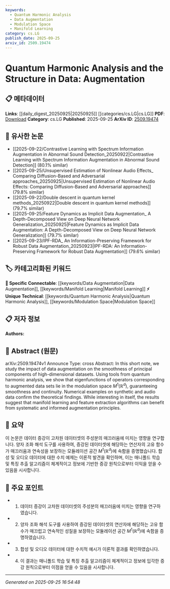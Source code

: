 ```yaml
---
keywords:
  - Quantum Harmonic Analysis
  - Data Augmentation
  - Modulation Space
  - Manifold Learning
category: cs.LG
publish_date: 2025-09-25
arxiv_id: 2509.19474
---
```


<!-- KEYWORD_LINKING_METADATA:
{
  "processed_timestamp": "2025-09-25T16:54:48.814209",
  "vocabulary_version": "1.0",
  "selected_keywords": [
    "Quantum Harmonic Analysis",
    "Data Augmentation",
    "Modulation Space",
    "Manifold Learning"
  ],
  "rejected_keywords": [],
  "similarity_scores": {
    "Quantum Harmonic Analysis": 0.78,
    "Data Augmentation": 0.82,
    "Modulation Space": 0.7,
    "Manifold Learning": 0.79
  },
  "extraction_method": "AI_prompt_based",
  "budget_applied": true,
  "candidates_json": {
    "candidates": [
      {
        "surface": "Quantum Harmonic Analysis",
        "canonical": "Quantum Harmonic Analysis",
        "aliases": [
          "QHA"
        ],
        "category": "unique_technical",
        "rationale": "This concept is central to the paper and offers a unique perspective on data augmentation, which is not commonly linked to existing terms.",
        "novelty_score": 0.85,
        "connectivity_score": 0.65,
        "specificity_score": 0.9,
        "link_intent_score": 0.78
      },
      {
        "surface": "Data Augmentation",
        "canonical": "Data Augmentation",
        "aliases": [
          "Augmentation"
        ],
        "category": "specific_connectable",
        "rationale": "Data augmentation is a widely applicable technique in machine learning, enhancing the connectivity with various learning algorithms.",
        "novelty_score": 0.4,
        "connectivity_score": 0.88,
        "specificity_score": 0.7,
        "link_intent_score": 0.82
      },
      {
        "surface": "Modulation Space",
        "canonical": "Modulation Space",
        "aliases": [
          "Modulation Spaces"
        ],
        "category": "unique_technical",
        "rationale": "This is a specific mathematical concept that is crucial for understanding the smoothness properties discussed in the paper.",
        "novelty_score": 0.75,
        "connectivity_score": 0.6,
        "specificity_score": 0.85,
        "link_intent_score": 0.7
      },
      {
        "surface": "Manifold Learning",
        "canonical": "Manifold Learning",
        "aliases": [
          "Manifold Methods"
        ],
        "category": "specific_connectable",
        "rationale": "Manifold learning is a key area in machine learning that benefits from the discussed augmentation principles, providing strong connectivity.",
        "novelty_score": 0.5,
        "connectivity_score": 0.8,
        "specificity_score": 0.75,
        "link_intent_score": 0.79
      }
    ],
    "ban_list_suggestions": [
      "smoothness",
      "continuity",
      "numerical examples"
    ]
  },
  "decisions": [
    {
      "candidate_surface": "Quantum Harmonic Analysis",
      "resolved_canonical": "Quantum Harmonic Analysis",
      "decision": "linked",
      "scores": {
        "novelty": 0.85,
        "connectivity": 0.65,
        "specificity": 0.9,
        "link_intent": 0.78
      }
    },
    {
      "candidate_surface": "Data Augmentation",
      "resolved_canonical": "Data Augmentation",
      "decision": "linked",
      "scores": {
        "novelty": 0.4,
        "connectivity": 0.88,
        "specificity": 0.7,
        "link_intent": 0.82
      }
    },
    {
      "candidate_surface": "Modulation Space",
      "resolved_canonical": "Modulation Space",
      "decision": "linked",
      "scores": {
        "novelty": 0.75,
        "connectivity": 0.6,
        "specificity": 0.85,
        "link_intent": 0.7
      }
    },
    {
      "candidate_surface": "Manifold Learning",
      "resolved_canonical": "Manifold Learning",
      "decision": "linked",
      "scores": {
        "novelty": 0.5,
        "connectivity": 0.8,
        "specificity": 0.75,
        "link_intent": 0.79
      }
    }
  ]
}
-->

# Quantum Harmonic Analysis and the Structure in Data: Augmentation

## 📋 메타데이터

**Links**: [[daily_digest_20250925|20250925]] [[categories/cs.LG|cs.LG]]
**PDF**: [Download](https://arxiv.org/pdf/2509.19474.pdf)
**Category**: cs.LG
**Published**: 2025-09-25
**ArXiv ID**: [2509.19474](https://arxiv.org/abs/2509.19474)

## 🔗 유사한 논문
- [[2025-09-22/Contrastive Learning with Spectrum Information Augmentation in Abnormal Sound Detection_20250922|Contrastive Learning with Spectrum Information Augmentation in Abnormal Sound Detection]] (80.1% similar)
- [[2025-09-25/Unsupervised Estimation of Nonlinear Audio Effects_ Comparing Diffusion-Based and Adversarial approaches_20250925|Unsupervised Estimation of Nonlinear Audio Effects: Comparing Diffusion-Based and Adversarial approaches]] (79.8% similar)
- [[2025-09-22/Double descent in quantum kernel methods_20250922|Double descent in quantum kernel methods]] (79.7% similar)
- [[2025-09-25/Feature Dynamics as Implicit Data Augmentation_ A Depth-Decomposed View on Deep Neural Network Generalization_20250925|Feature Dynamics as Implicit Data Augmentation: A Depth-Decomposed View on Deep Neural Network Generalization]] (79.7% similar)
- [[2025-09-23/IPF-RDA_ An Information-Preserving Framework for Robust Data Augmentation_20250923|IPF-RDA: An Information-Preserving Framework for Robust Data Augmentation]] (79.6% similar)

## 🏷️ 카테고리화된 키워드
**🔗 Specific Connectable**: [[keywords/Data Augmentation|Data Augmentation]], [[keywords/Manifold Learning|Manifold Learning]]
**⚡ Unique Technical**: [[keywords/Quantum Harmonic Analysis|Quantum Harmonic Analysis]], [[keywords/Modulation Space|Modulation Space]]

## 📋 저자 정보

**Authors:** 

## 📄 Abstract (원문)

arXiv:2509.19474v1 Announce Type: cross 
Abstract: In this short note, we study the impact of data augmentation on the smoothness of principal components of high-dimensional datasets. Using tools from quantum harmonic analysis, we show that eigenfunctions of operators corresponding to augmented data sets lie in the modulation space $M^1(\mathbb{R}^d)$, guaranteeing smoothness and continuity. Numerical examples on synthetic and audio data confirm the theoretical findings. While interesting in itself, the results suggest that manifold learning and feature extraction algorithms can benefit from systematic and informed augmentation principles.

## 📝 요약

이 논문은 데이터 증강이 고차원 데이터셋의 주성분의 매끄러움에 미치는 영향을 연구합니다. 양자 조화 해석 도구를 사용하여, 증강된 데이터셋에 해당하는 연산자의 고유 함수가 매끄러움과 연속성을 보장하는 모듈레이션 공간 $M^1(\mathbb{R}^d)$에 속함을 증명했습니다. 합성 및 오디오 데이터에 대한 수치 예제는 이론적 발견을 확인하며, 이는 매니폴드 학습 및 특징 추출 알고리즘이 체계적이고 정보에 기반한 증강 원칙으로부터 이익을 얻을 수 있음을 시사합니다.

## 🎯 주요 포인트

- 1. 데이터 증강이 고차원 데이터셋의 주성분의 매끄러움에 미치는 영향을 연구하였습니다.
- 2. 양자 조화 해석 도구를 사용하여 증강된 데이터셋의 연산자에 해당하는 고유 함수가 매끄럽고 연속적인 성질을 보장하는 모듈레이션 공간 $M^1(\mathbb{R}^d)$에 속함을 증명하였습니다.
- 3. 합성 및 오디오 데이터에 대한 수치적 예시가 이론적 결과를 확인하였습니다.
- 4. 이 결과는 매니폴드 학습 및 특징 추출 알고리즘이 체계적이고 정보에 입각한 증강 원칙으로부터 이점을 얻을 수 있음을 시사합니다.


---

*Generated on 2025-09-25 16:54:48*